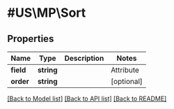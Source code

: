 # #US\MP\Sort

## Properties

Name | Type | Description | Notes
------------ | ------------- | ------------- | -------------
**field** | **string** | | Attribute | Description | Data Type | --- | ----------- | ------- | num_reviews | The revied number for Items | string | | customerRating | An arbitrary alphanumeric unique ID, seller-specified, identifying each item | string | | lifecycleStatus | The lifecycle status of an item describes where the item listing is in the overall lifecycle | string | | publishedStatus | The published status of an item describes where the item is in the submission process | string | | unpublishedReasons | It outlines the reason for an item when unpublished | string | | inventoryStatus | It indicates whether the product is in stock or not | string | | [optional]
**order** | **string** |  | [optional]


[[Back to Model list]](../) [[Back to API list]](../../Api/US/MP) [[Back to README]](../../README.md)
